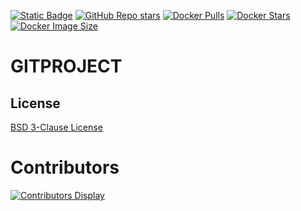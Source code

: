 [![Static Badge](https://img.shields.io/badge/GitHub-jcivitell-green?logo=github)](https://github.com/jcivitel/GITPROJECT)
[![GitHub Repo stars](https://img.shields.io/github/stars/jcivitel/GITPROJECT)](https://github.com/jcivitel/GITPROJECT)
[![Docker Pulls](https://img.shields.io/docker/pulls/jcivitell/GITPROJECT?logo=docker)](https://hub.docker.com/r/jcivitell/GITPROJECT)
[![Docker Stars](https://img.shields.io/docker/stars/jcivitell/GITPROJECT?logo=docker)](https://hub.docker.com/r/jcivitell/GITPROJECT)
[![Docker Image Size](https://img.shields.io/docker/image-size/jcivitell/GITPROJECT/latest?logo=docker)](https://hub.docker.com/r/jcivitell/GITPROJECT)

# GITPROJECT

## License

[BSD 3-Clause License](LICENSE)

# Contributors
[![Contributors Display](https://badges.pufler.dev/contributors/jcivitel/GITPROJECT?size=50&padding=5&bots=false)](https://github.com/jcivitel/GITPROJECT/graphs/contributors)
